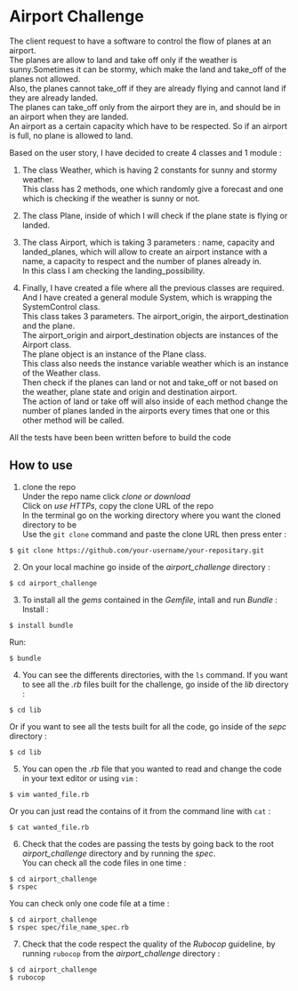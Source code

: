 # Airport Challenge #

The client request to have a software to control the flow of planes at an airport.<br/>
The planes are allow to land and take off only if the weather is sunny.Sometimes it can be stormy, which make the land and take_off of the planes not allowed.<br/>
Also, the planes cannot take_off if they are already flying and cannot land if they are already landed.<br/>
The planes can take_off only from the airport they are in, and should be in an airport when they are landed.<br/>
An airport as a certain capacity which have to be respected. So if an airport is full, no plane is allowed to land.<br/>

Based on the user story, I have decided to create 4 classes and 1 module :<br/>

1. The class Weather, which is having 2 constants for sunny and stormy weather.<br/>
This class has 2 methods, one which randomly give a forecast and one which is checking if the weather is sunny or not.<br/>

2. The class Plane, inside of which I will check if the plane state is flying or landed.<br/>

3. The class Airport, which is taking 3 parameters : name, capacity and landed_planes, which will allow to create an airport instance with a name, a capacity to respect and the number of planes already in.<br/>
In this class I am checking the landing_possibility.<br/>

4. Finally, I have created a file where all the previous classes are required. And I have created a general module System, which is wrapping the SystemControl class.<br/>
This class takes 3 parameters. The airport_origin, the airport_destination and the plane.<br/>
The airport_origin and airport_destination objects are instances of the Airport class.<br/>
The plane object is an instance of the Plane class.<br/>
This class also needs the instance variable weather which is an instance of the Weather class.<br/>
Then check if the planes can land or not and take_off or not based on the weather, plane state and origin and destination airport.<br/>
The action of land or take off will also inside of each method change the number of planes landed in the airports every times that one or this other method will be called.

All the tests have been been written before to build the code

## How to use ##

1. clone the repo<br/>
Under the repo name click *clone or download*<br/>
Click on *use HTTPs*, copy the clone URL of the repo<br/>
In the terminal go on the working directory where you want the cloned directory to be<br/>
Use the `git clone` command and paste the clone URL then press enter :

```shell
$ git clone https://github.com/your-username/your-repositary.git
```

2. On your local machine go inside of the *airport_challenge* directory :

```shell
$ cd airport_challenge
```
3. To install all the *gems* contained in the *Gemfile*, intall and run *Bundle* :
Install :

```shell
$ install bundle
```
Run:

```shell
$ bundle
```

4. You can see the differents directories, with the `ls` command. If you want to see all the *.rb* files built for the challenge, go inside of the *lib* directory :

```shell
$ cd lib
```
Or if you want to see all the tests built for all the code, go inside of the *sepc* directory :

```shell
$ cd lib
```

5. You can open the *.rb* file that you wanted to read and change the code in your text editor or using `vim` :

```shell
$ vim wanted_file.rb
```
Or you can just read the contains of it from the command line with `cat` :

```shell
$ cat wanted_file.rb
```
6. Check that the codes are passing the tests by going back to the root *airport_challenge* directory and by running the *spec*.<br/>
You can check all the code files in one time :

```shell
$ cd airport_challenge
$ rspec
```
You can check only one code file at a time :

```shell
$ cd airport_challenge
$ rspec spec/file_name_spec.rb
```

7. Check that the code respect the quality of the *Rubocop* guideline, by running `rubocop` from the *airport_challenge* directory :

```shell
$ cd airport_challenge
$ rubocop
```
